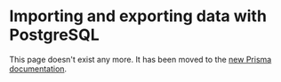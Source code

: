 # Importing and exporting data with PostgreSQL

This page doesn't exist any more. It has been moved to the [new Prisma documentation](https://www.prisma.io/docs/guides/database-workflows/import-and-export-data/postgresql).


